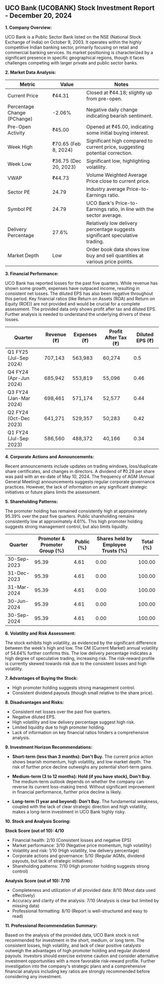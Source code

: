 ## UCO Bank (UCOBANK) Stock Investment Report - December 20, 2024

**1. Company Overview:**

UCO Bank is a Public Sector Bank listed on the NSE (National Stock Exchange of India) on October 9, 2003.  It operates within the highly competitive Indian banking sector, primarily focusing on retail and commercial banking services.  Its market positioning is characterized by a significant presence in specific geographical regions, though it faces challenges competing with larger private and public sector banks.


**2. Market Data Analysis:**

| Metric                     | Value          | Notes                                                              |
|-----------------------------|-----------------|----------------------------------------------------------------------|
| Current Price               | ₹44.31         | Closed at ₹44.18; slightly up from pre-open.                       |
| Percentage Change (PChange) | -2.06%         | Negative daily change indicating bearish sentiment.                 |
| Pre-Open Activity          | ₹45.00         |  Opened at ₹45.00, indicating some initial buying interest.       |
| Week High                    | ₹70.65 (Feb 8, 2024) | Significant high compared to current price, suggesting potential correction. |
| Week Low                     | ₹36.75 (Dec 20, 2023) | Significant low, highlighting volatility.                           |
| VWAP                        | ₹44.73         | Volume Weighted Average Price close to current price.                |
| Sector PE                   | 24.79          | Industry average Price-to-Earnings ratio.                          |
| Symbol PE                   | 24.79          | UCO Bank's Price-to-Earnings ratio, in line with the sector average. |
| Delivery Percentage         | 27.6%          | Relatively low delivery percentage suggests significant speculative trading. |
| Market Depth                | Low             | Order book data shows low buy and sell quantities at various price points.  |


**3. Financial Performance:**

UCO Bank has reported losses for the past five quarters.  While revenue has shown some growth, expenses have outpaced income, resulting in consistent net losses.  The diluted EPS has also been negative throughout this period.  Key financial ratios (like Return on Assets (ROA) and Return on Equity (ROE)) are not provided and would be crucial for a complete assessment.  The provided data only shows profit after tax and diluted EPS.  Further analysis is needed to understand the underlying drivers of these losses.

| Quarter      | Revenue (₹) | Expenses (₹) | Profit After Tax (₹) | Diluted EPS (₹) |
|--------------|-------------|-------------|-----------------------|-----------------|
| Q1 FY25 (Jul-Sep 2024) | 707,143     | 563,983     | 60,274              | 0.5             |
| Q4 FY24 (Apr-Jun 2024) | 685,942     | 553,819     | 55,096              | 0.46            |
| Q3 FY24 (Jan-Mar 2024) | 698,461     | 571,174     | 52,577              | 0.44            |
| Q2 FY24 (Oct-Dec 2023) | 641,271     | 529,357     | 50,283              | 0.42            |
| Q1 FY24 (Jul-Sep 2023) | 586,560     | 488,372     | 40,166              | 0.34            |


**4. Corporate Actions and Announcements:**

Recent announcements include updates on trading windows, loss/duplicate share certificates, and changes in directors.  A dividend of ₹0.28 per share was paid with an ex-date of May 10, 2024.  The frequency of AGM (Annual General Meeting) announcements suggests regular corporate governance practices.  However, the lack of information on any significant strategic initiatives or future plans limits the assessment.


**5. Shareholding Patterns:**

The promoter holding has remained consistently high at approximately 95.39% over the past five quarters. Public shareholding remains consistently low at approximately 4.61%.  This high promoter holding suggests strong management control, but also limits liquidity.

| Quarter      | Promoter & Promoter Group (%) | Public (%) | Shares held by Employee Trusts (%) | Total (%) |
|--------------|-----------------------------|------------|---------------------------------|-----------|
| 30-Sep-2023  | 95.39                        | 4.61       | 0.00                             | 100.00    |
| 31-Dec-2023  | 95.39                        | 4.61       | 0.00                             | 100.00    |
| 31-Mar-2024  | 95.39                        | 4.61       | 0.00                             | 100.00    |
| 30-Jun-2024  | 95.39                        | 4.61       | 0.00                             | 100.00    |
| 30-Sep-2024  | 95.39                        | 4.61       | 0.00                             | 100.00    |


**6. Volatility and Risk Assessment:**

The stock exhibits high volatility, as evidenced by the significant difference between the week's high and low.  The CM (Current Market) annual volatility of 54.64% further confirms this.  The low delivery percentage indicates a high degree of speculative trading, increasing risk.  The risk-reward profile is currently skewed towards risk due to the consistent losses and high volatility.


**7. Advantages of Buying the Stock:**

* High promoter holding suggests strong management control.
* Consistent dividend payouts (though small relative to the share price).


**8. Disadvantages and Risks:**

* Consistent net losses over the past five quarters.
* Negative diluted EPS.
* High volatility and low delivery percentage suggest high risk.
* Limited liquidity due to high promoter holding.
* Lack of information on key financial ratios hinders a comprehensive analysis.


**9. Investment Horizon Recommendations:**

* **Short-term (less than 3 months): Don't Buy.** The current price action shows bearish momentum, high volatility, and low market depth.  The risk of further price decline outweighs any potential short-term gains.

* **Medium-term (3 to 12 months): Hold (if you have stock), Don't Buy.**  The medium-term outlook depends on whether the company can reverse its current loss-making trend.  Without significant improvement in financial performance, further price decline is likely.

* **Long-term (1 year and beyond): Don't Buy.**  The fundamental weakness, coupled with the lack of clear strategic direction and high volatility, makes a long-term investment in UCO Bank highly risky.


**10. Stock and Analysis Scoring:**

**Stock Score (out of 10): 4/10**

* Financial health: 2/10 (Consistent losses and negative EPS)
* Market performance: 3/10 (Negative price momentum, high volatility)
* Volatility and risk: 1/10 (High volatility, low delivery percentage)
* Corporate actions and governance: 5/10 (Regular AGMs, dividend payouts, but lack of strategic initiatives)
* Shareholding patterns: 7/10 (High promoter holding suggests strong control)

**Analysis Score (out of 10): 7/10**

* Completeness and utilization of all provided data: 8/10 (Most data used effectively)
* Accuracy and clarity of the analysis: 7/10 (Analysis is clear but limited by missing data)
* Professional formatting: 8/10 (Report is well-structured and easy to read)


**11. Professional Recommendation Summary:**

Based on the analysis of the provided data, UCO Bank stock is not recommended for investment in the short, medium, or long term.  The consistent losses, high volatility, and lack of clear positive catalysts outweigh the advantages of high promoter holding and regular dividend payouts.  Investors should exercise extreme caution and consider alternative investment opportunities with a more favorable risk-reward profile.  Further investigation into the company's strategic plans and a comprehensive financial analysis including key ratios are strongly recommended before considering any investment.
